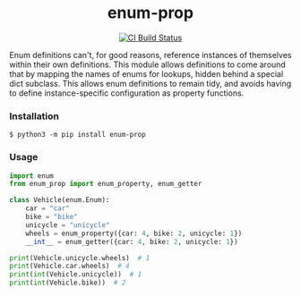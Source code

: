 <h1 align=center>enum-prop</h1>

<p align=center>
    <a href=https://github.com/5m/enum-prop/actions?query=workflow%3ACI+branch%3Amain><img src=https://github.com/5m/enum-prop/workflows/CI/badge.svg alt="CI Build Status"></a>
</p>

Enum definitions can't, for good reasons, reference instances of themselves within their
own definitions. This module allows definitions to come around that by mapping the names
of enums for lookups, hidden behind a special dict subclass. This allows enum
definitions to remain tidy, and avoids having to define instance-specific configuration
as property functions.

### Installation

```shell
$ python3 -m pip install enum-prop
```

### Usage

```python
import enum
from enum_prop import enum_property, enum_getter

class Vehicle(enum.Enum):
    car = "car"
    bike = "bike"
    unicycle = "unicycle"
    wheels = enum_property({car: 4, bike: 2, unicycle: 1})
    __int__ = enum_getter({car: 4, bike: 2, unicycle: 1})

print(Vehicle.unicycle.wheels)  # 1
print(Vehicle.car.wheels)  # 4
print(int(Vehicle.unicycle))  # 1
print(int(Vehicle.bike))  # 2
```
